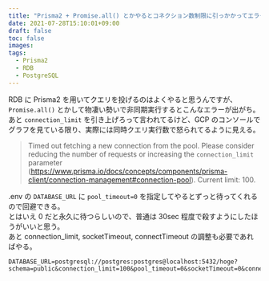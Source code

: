 ```yaml
---
title: "Prisma2 + Promise.all() とかやるとコネクション数制限に引っかかってエラーになる件"
date: 2021-07-28T15:10:01+09:00
draft: false
toc: false
images:
tags: 
  - Prisma2
  - RDB
  - PostgreSQL
---
```


RDB に Prisma2 を用いてクエリを投げるのはよくやると思うんですが、`Promise.all()` とかして物凄い勢いで非同期実行するとこんなエラーが出がち。  
あと `connection_limit` を引き上げろって言われてるけど、GCP のコンソールでグラフを見ている限り、実際には同時クエリ実行数で怒られてるように見える。  

> Timed out fetching a new connection from the pool. Please consider reducing the number of requests or increasing the `connection_limit` parameter (https://www.prisma.io/docs/concepts/components/prisma-client/connection-management#connection-pool). Current limit: 100.

.env の `DATABASE_URL` に `pool_timeout=0` を指定してやるとずっと待ってくれるので回避できる。  
とはいえ 0 だと永久に待つらしいので、普通は 30sec 程度で殺すようにしたほうがいいと思う。  
あと connection_limit, socketTimeout, connectTimeout の調整も必要であればやる。  

```env
DATABASE_URL=postgresql://postgres:postgres@localhost:5432/hoge?schema=public&connection_limit=100&pool_timeout=0&socketTimeout=0&connectTimeout=0
```
